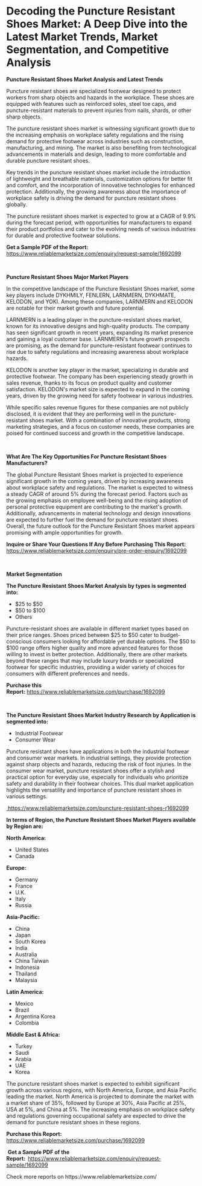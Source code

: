 <p><h1>Decoding the Puncture Resistant Shoes Market: A Deep Dive into the Latest Market Trends, Market Segmentation, and Competitive Analysis</h1></p><p><strong>Puncture Resistant Shoes Market Analysis and Latest Trends</strong></p>
<p><p>Puncture resistant shoes are specialized footwear designed to protect workers from sharp objects and hazards in the workplace. These shoes are equipped with features such as reinforced soles, steel toe caps, and puncture-resistant materials to prevent injuries from nails, shards, or other sharp objects.</p><p>The puncture resistant shoes market is witnessing significant growth due to the increasing emphasis on workplace safety regulations and the rising demand for protective footwear across industries such as construction, manufacturing, and mining. The market is also benefiting from technological advancements in materials and design, leading to more comfortable and durable puncture resistant shoes.</p><p>Key trends in the puncture resistant shoes market include the introduction of lightweight and breathable materials, customization options for better fit and comfort, and the incorporation of innovative technologies for enhanced protection. Additionally, the growing awareness about the importance of workplace safety is driving the demand for puncture resistant shoes globally.</p><p>The puncture resistant shoes market is expected to grow at a CAGR of 9.9% during the forecast period, with opportunities for manufacturers to expand their product portfolios and cater to the evolving needs of various industries for durable and protective footwear solutions.</p></p>
<p><strong>Get a Sample PDF of the Report:&nbsp;</strong> <a href="https://www.reliablemarketsize.com/enquiry/request-sample/1692099">https://www.reliablemarketsize.com/enquiry/request-sample/1692099</a></p>
<p>&nbsp;</p>
<p><strong>Puncture Resistant Shoes Major Market Players</strong></p>
<p><p>In the competitive landscape of the Puncture Resistant Shoes market, some key players include DYKHMILY, FENLERN, LARNMERN, DYKHMATE, KELODON, and YOKI. Among these companies, LARNMERN and KELODON are notable for their market growth and future potential.</p><p>LARNMERN is a leading player in the puncture-resistant shoes market, known for its innovative designs and high-quality products. The company has seen significant growth in recent years, expanding its market presence and gaining a loyal customer base. LARNMERN's future growth prospects are promising, as the demand for puncture-resistant footwear continues to rise due to safety regulations and increasing awareness about workplace hazards.</p><p>KELODON is another key player in the market, specializing in durable and protective footwear. The company has been experiencing steady growth in sales revenue, thanks to its focus on product quality and customer satisfaction. KELODON's market size is expected to expand in the coming years, driven by the growing need for safety footwear in various industries.</p><p>While specific sales revenue figures for these companies are not publicly disclosed, it is evident that they are performing well in the puncture-resistant shoes market. With a combination of innovative products, strong marketing strategies, and a focus on customer needs, these companies are poised for continued success and growth in the competitive landscape.</p></p>
<p>&nbsp;</p>
<p><strong>What Are The Key Opportunities For Puncture Resistant Shoes Manufacturers?</strong></p>
<p><p>The global Puncture Resistant Shoes market is projected to experience significant growth in the coming years, driven by increasing awareness about workplace safety and regulations. The market is expected to witness a steady CAGR of around 5% during the forecast period. Factors such as the growing emphasis on employee well-being and the rising adoption of personal protective equipment are contributing to the market's growth. Additionally, advancements in material technology and design innovations are expected to further fuel the demand for puncture resistant shoes. Overall, the future outlook for the Puncture Resistant Shoes market appears promising with ample opportunities for growth.</p></p>
<p><strong>Inquire or Share Your Questions If Any Before Purchasing This Report:</strong> <a href="https://www.reliablemarketsize.com/enquiry/pre-order-enquiry/1692099">https://www.reliablemarketsize.com/enquiry/pre-order-enquiry/1692099</a></p>
<p>&nbsp;</p>
<p><strong>Market Segmentation</strong></p>
<p><strong>The Puncture Resistant Shoes Market Analysis by types is segmented into:</strong></p>
<p><ul><li>$25 to $50</li><li>$50 to $100</li><li>Others</li></ul></p>
<p><p>Puncture-resistant shoes are available in different market types based on their price ranges. Shoes priced between $25 to $50 cater to budget-conscious consumers looking for affordable yet durable options. The $50 to $100 range offers higher quality and more advanced features for those willing to invest in better protection. Additionally, there are other markets beyond these ranges that may include luxury brands or specialized footwear for specific industries, providing a wider variety of choices for consumers with different preferences and needs.</p></p>
<p><strong>Purchase this Report:&nbsp;</strong><a href="https://www.reliablemarketsize.com/purchase/1692099">https://www.reliablemarketsize.com/purchase/1692099</a></p>
<p>&nbsp;</p>
<p><strong>The Puncture Resistant Shoes Market Industry Research by Application is segmented into:</strong></p>
<p><ul><li>Industrial Footwear</li><li>Consumer Wear</li></ul></p>
<p><p>Puncture resistant shoes have applications in both the industrial footwear and consumer wear markets. In industrial settings, they provide protection against sharp objects and hazards, reducing the risk of foot injuries. In the consumer wear market, puncture resistant shoes offer a stylish and practical option for everyday use, especially for individuals who prioritize safety and durability in their footwear choices. This dual market application highlights the versatility and importance of puncture resistant shoes in various settings.</p></p>
<p><a href="https://www.reliablemarketsize.com/puncture-resistant-shoes-r1692099">&nbsp;https://www.reliablemarketsize.com/puncture-resistant-shoes-r1692099</a></p>
<p><strong>In terms of Region, the Puncture Resistant Shoes Market Players available by Region are:</strong></p>
<p>
    <p> <strong> North America: </strong>
        <ul>
            <li>United States</li>
            <li>Canada</li>
        </ul>
        </p> 
    <p> <strong> Europe: </strong>
        <ul>
            <li>Germany</li>
            <li>France</li>
            <li>U.K.</li>
            <li>Italy</li>
            <li>Russia</li>
        </ul>
        </p> 
    <p> <strong> Asia-Pacific: </strong>
        <ul>
            <li>China</li>
            <li>Japan</li>
            <li>South Korea</li>
            <li>India</li>
            <li>Australia</li>
            <li>China Taiwan</li>
            <li>Indonesia</li>
            <li>Thailand</li>
            <li>Malaysia</li>
        </ul>
        </p> 
    <p> <strong> Latin America: </strong>
        <ul>
            <li>Mexico</li>
            <li>Brazil</li>
            <li>Argentina Korea</li>
            <li>Colombia</li>
        </ul>
        </p> 
    <p> <strong> Middle East & Africa: </strong>
        <ul>
            <li>Turkey</li>
            <li>Saudi</li>
            <li>Arabia</li>
            <li>UAE</li>
            <li>Korea</li>
        </ul>
    </p>
    </p>
<p><p>The puncture resistant shoes market is expected to exhibit significant growth across various regions, with North America, Europe, and Asia Pacific leading the market. North America is projected to dominate the market with a market share of 35%, followed by Europe at 30%, Asia Pacific at 25%, USA at 5%, and China at 5%. The increasing emphasis on workplace safety and regulations governing occupational safety are expected to drive the demand for puncture resistant shoes in these regions.</p></p>
<p><strong>Purchase this Report: </strong><a href="https://www.reliablemarketsize.com/purchase/1692099">https://www.reliablemarketsize.com/purchase/1692099</a></p>
<p>&nbsp;<strong>Get a Sample PDF of the Report:&nbsp;&nbsp;</strong><a href="https://www.reliablemarketsize.com/enquiry/request-sample/1692099">https://www.reliablemarketsize.com/enquiry/request-sample/1692099</a></p>
<p><strong></strong></p>
<p>Check more reports on https://www.reliablemarketsize.com/</p>